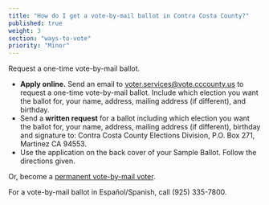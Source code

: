 ```yaml
---
title: "How do I get a vote-by-mail ballot in Contra Costa County?"
published: true
weight: 3
section: "ways-to-vote"
priority: "Minor"
---
```


Request a one-time vote-by-mail ballot.   
- **Apply online.** Send an email to [voter.services@vote.cccounty.us](mailto:voter.services@vote.cccounty.us) to request a one-time vote-by-mail ballot. Include which election you want the ballot for, your name, address, mailing address (if different), and birthday.  
- Send a **written request** for a ballot including which election you want the ballot for, your name, address, mailing address (if different), birthday and signature to: Contra Costa County Elections Division, P.O. Box 271, Martinez CA 94553.  
- Use the application on the back cover of your Sample Ballot. Follow the directions given.  

Or, become a [permanent vote-by-mail voter](http://www.cocovote.us/voting/vote-by-mail/).  

For a vote-by-mail ballot in Español/Spanish, call (925) 335-7800.  
